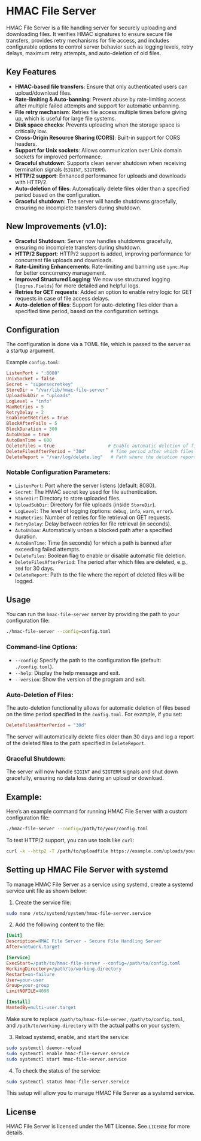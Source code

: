 
# HMAC File Server

HMAC File Server is a file handling server for securely uploading and downloading files. It verifies HMAC signatures to ensure secure file transfers, provides retry mechanisms for file access, and includes configurable options to control server behavior such as logging levels, retry delays, maximum retry attempts, and auto-deletion of old files.

## Key Features

- **HMAC-based file transfers**: Ensure that only authenticated users can upload/download files.
- **Rate-limiting & Auto-banning**: Prevent abuse by rate-limiting access after multiple failed attempts and support for automatic unbanning.
- **File retry mechanism**: Retries file access multiple times before giving up, which is useful for large file systems.
- **Disk space checks**: Prevents uploading when the storage space is critically low.
- **Cross-Origin Resource Sharing (CORS)**: Built-in support for CORS headers.
- **Support for Unix sockets**: Allows communication over Unix domain sockets for improved performance.
- **Graceful shutdown**: Supports clean server shutdown when receiving termination signals (`SIGINT`, `SIGTERM`).
- **HTTP/2 support**: Enhanced performance for uploads and downloads with HTTP/2.
- **Auto-deletion of files**: Automatically delete files older than a specified period based on the configuration.
- **Graceful shutdown**: The server will handle shutdowns gracefully, ensuring no incomplete transfers during shutdown.

## New Improvements (v1.0):
- **Graceful Shutdown**: Server now handles shutdowns gracefully, ensuring no incomplete transfers during shutdown.
- **HTTP/2 Support**: HTTP/2 support is added, improving performance for concurrent file uploads and downloads.
- **Rate-Limiting Enhancements**: Rate-limiting and banning use `sync.Map` for better concurrency management.
- **Improved Structured Logging**: We now use structured logging (`logrus.Fields`) for more detailed and helpful logs.
- **Retries for GET requests**: Added an option to enable retry logic for GET requests in case of file access delays.
- **Auto-deletion of files**: Support for auto-deleting files older than a specified time period, based on the configuration settings.

## Configuration
The configuration is done via a TOML file, which is passed to the server as a startup argument.

Example `config.toml`:

```toml
ListenPort = ":8080"
UnixSocket = false
Secret = "supersecretkey"
StoreDir = "/var/lib/hmac-file-server"
UploadSubDir = "uploads"
LogLevel = "info"
MaxRetries = 5
RetryDelay = 2
EnableGetRetries = true
BlockAfterFails = 5
BlockDuration = 300
AutoUnban = true
AutoBanTime = 600
DeleteFiles = true                    # Enable automatic deletion of files
DeleteFilesAfterPeriod = "30d"         # Time period after which files are deleted (supports d for days, m for months, y for years)
DeleteReport = "/var/log/delete.log"   # Path where the deletion report will be saved
```

### Notable Configuration Parameters:
- `ListenPort`: Port where the server listens (default: 8080).
- `Secret`: The HMAC secret key used for file authentication.
- `StoreDir`: Directory to store uploaded files.
- `UploadSubDir`: Directory for file uploads (inside `StoreDir`).
- `LogLevel`: The level of logging (options: `debug`, `info`, `warn`, `error`).
- `MaxRetries`: Number of retries for file retrieval on GET requests.
- `RetryDelay`: Delay between retries for file retrieval (in seconds).
- `AutoUnban`: Automatically unban a blocked path after a specified duration.
- `AutoBanTime`: Time (in seconds) for which a path is banned after exceeding failed attempts.
- `DeleteFiles`: Boolean flag to enable or disable automatic file deletion.
- `DeleteFilesAfterPeriod`: The period after which files are deleted, e.g., `30d` for 30 days.
- `DeleteReport`: Path to the file where the report of deleted files will be logged.

## Usage
You can run the `hmac-file-server` server by providing the path to your configuration file:

```bash
./hmac-file-server --config=config.toml
```

### Command-line Options:
- `--config`: Specify the path to the configuration file (default: `./config.toml`).
- `--help`: Display the help message and exit.
- `--version`: Show the version of the program and exit.

### Auto-Deletion of Files:
The auto-deletion functionality allows for automatic deletion of files based on the time period specified in the `config.toml`. For example, if you set:

```toml
DeleteFilesAfterPeriod = "30d"
```

The server will automatically delete files older than 30 days and log a report of the deleted files to the path specified in `DeleteReport`.

### Graceful Shutdown:
The server will now handle `SIGINT` and `SIGTERM` signals and shut down gracefully, ensuring no data loss during an upload or download.

## Example:
Here’s an example command for running HMAC File Server with a custom configuration file:

```bash
./hmac-file-server --config=/path/to/your/config.toml
```

To test HTTP/2 support, you can use tools like `curl`:

```bash
curl -k --http2 -T /path/to/uploadfile https://example.com/uploads/yourfile
```

## Setting up HMAC File Server with systemd

To manage HMAC File Server as a service using systemd, create a systemd service unit file as shown below:

1. Create the service file:

```bash
sudo nano /etc/systemd/system/hmac-file-server.service
```

2. Add the following content to the file:

```ini
[Unit]
Description=HMAC File Server - Secure File Handling Server
After=network.target

[Service]
ExecStart=/path/to/hmac-file-server --config=/path/to/config.toml
WorkingDirectory=/path/to/working-directory
Restart=on-failure
User=your-user
Group=your-group
LimitNOFILE=4096

[Install]
WantedBy=multi-user.target
```

Make sure to replace `/path/to/hmac-file-server`, `/path/to/config.toml`, and `/path/to/working-directory` with the actual paths on your system.

3. Reload systemd, enable, and start the service:

```bash
sudo systemctl daemon-reload
sudo systemctl enable hmac-file-server.service
sudo systemctl start hmac-file-server.service
```

4. To check the status of the service:

```bash
sudo systemctl status hmac-file-server.service
```

This setup will allow you to manage HMAC File Server as a systemd service.

## License
HMAC File Server is licensed under the MIT License. See `LICENSE` for more details.
